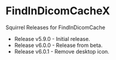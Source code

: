 # FindInDicomCacheX
Squirrel Releases for FindInDicomCache

* Release v5.9.0 - Initial release.
* Release v6.0.0 - Release from beta.
* Release v6.0.1 - Remove desktop icon.

